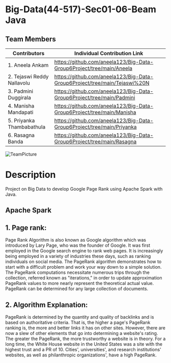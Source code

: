 # Big-Data(44-517)-Sec01-06-Beam Java
## Team Members

| Contributors                  | Individual Contribution Link
| ------------------------------|-------------------------|
| 1. Aneela Ankam               |https://github.com/aneela123/Big-Data-Group6Project/tree/main/Aneela                 |
| 2. Tejaswi Reddy Nallavolu    |https://github.com/aneela123/Big-Data-Group6Project/tree/main/Tejaswi%20N            |
| 3. Padmini Duggirala          |https://github.com/aneela123/Big-Data-Group6Project/tree/main/Padmini|
| 4. Manisha Mandapati          |https://github.com/aneela123/Big-Data-Group6Project/tree/main/Manisha                      |
| 5. Priyanka Thambabathula     |https://github.com/aneela123/Big-Data-Group6Project/tree/main/Priyanka                   |   
| 6. Rasagna Banda              |https://github.com/aneela123/Big-Data-Group6Project/tree/main/Rasagna                 |

![TeamPicture](https://user-images.githubusercontent.com/77635770/160168682-61663fb8-2c84-4ed7-8c64-f7e6310d3474.jpeg)

# Description                         

Project on Big Data to develop Google Page Rank using Apache Spark with Java.

## Apache Spark



## 1. Page rank:

Page Rank Algorithm is also known as Google algorithm which was introduced by Lary Page, who was the founder of Google. It was first employed in the Google search engine to rank web pages. It is increasingly being employed in a variety of industries these days, such as ranking individuals on social media. The PageRank algorithm demonstrates how to start with a difficult problem and work your way down to a simple solution. The PageRank computations necessitate numerous trips through the collection, referred known as "iterations," in order to update approximation PageRank values to more nearly represent the theoretical actual value. PageRank can be determined for any large collection of documents.

## 2. Algorithm Explanation:

PageRank is determined by the quantity and quality of backlinks and is based on authoritative criteria. That is, the higher a page's PageRank ranking is, the more and better links it has on other sites. However, there are now a slew of other elements that go into determining a website's rating. The greater the PageRank, the more trustworthy a website is in theory. For a long time, the White House website in the United States was a site with the highest trust and a PR of 10. Cities', universities', and research institutions' websites, as well as philanthropic organizations', have a high PageRank.










